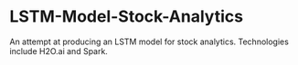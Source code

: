# LSTM-Model-Stock-Analytics

An attempt at producing an LSTM model for stock analytics. Technologies include H2O.ai and Spark.

